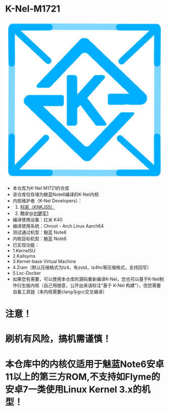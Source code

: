 # K-Nel-M1721
![Alt text](/logo.png?raw=true "A Custom Kernel Base For Meizu M6 Note")
* 本仓库为K-Nel M1721的仓库
* 该仓库仅存储为魅蓝Note6编译的K-Nel内核
* 内核维护者（K-Nel Developers）：
* 1. [科家（KNKJ55）](http://kjblogs.rovn.ink/about/KeJia/)
* 2. 酷安@[刘健军1](http://www.coolapk.com/u/23303336)
* 编译使用设备：红米 K40
* 编译使用系统：Chroot - Arch Linux Aarch64
* 测试通过机型：魅蓝 Note6
* 内核目标机型：魅蓝 Note6
* 已实现功能：
* 1.KernelSU
* 2.Kallsyms
* 3.Kernel-base Virtual Machine
* 4.Zram（默认压缩格式为lz4，有zstd，lz4hc等压缩格式，支持回写）
* 5.Lxc-Docker
* 如果您有需要，可以使用本仓库的源码重新编译K-Nel，您也可以基于K-Nel制作衍生版内核（自己用随意，公开出来请标注“基于 K-Nel 构建”），但您需要自备工具链（本内核需要clang与gcc交叉编译）
# 注意！
# 刷机有风险，搞机需谨慎！
# 本仓库中的内核仅适用于魅蓝Note6安卓11以上的第三方ROM,不支持如Flyme的安卓7一类使用Linux Kernel 3.x的机型！
